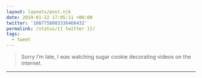 ```yaml
---
layout: layouts/post.njk
date: 2019-01-22 17:05:11 +00:00
twitter: '1087758083336466432'
permalink: /status/{{ twitter }}/
tags: 
  - tweet
---
```


> Sorry I’m late, I was watching sugar cookie decorating videos on the internet.

---
